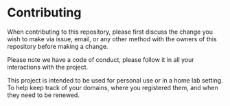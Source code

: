 # Contributing

When contributing to this repository, please first discuss the change you wish to make via issue, 
email, or any other method with the owners of this repository before making a change.

Please note we have a code of conduct, please follow it in all your interactions with the project.

This project is intended to be used for personal use or in a home lab setting. To help keep
track of your domains, where you registered them, and when they need to be renewed.
